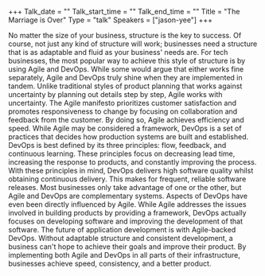+++
Talk_date = ""
Talk_start_time = ""
Talk_end_time = ""
Title = "The Marriage is Over"
Type = "talk"
Speakers = ["jason-yee"]
+++

No matter the size of your business, structure is the key to success. Of course, not just any kind of structure will work; businesses need a structure that is as adaptable and fluid as your business' needs are. For tech businesses, the most popular way to achieve this style of structure is by using Agile and DevOps. While some would argue that either works fine separately, Agile and DevOps truly shine when they are implemented in tandem.
Unlike traditional styles of product planning that works against uncertainty by planning out details step by step, Agile works with uncertainty. The Agile manifesto prioritizes customer satisfaction and promotes responsiveness to change by focusing on collaboration and feedback from the customer. By doing so, Agile achieves efficiency and speed.
While Agile may be considered a framework, DevOps is a set of practices that decides how production systems are built and established. DevOps is best defined by its three principles: flow, feedback, and continuous learning. These principles focus on decreasing lead time, increasing the response to products, and constantly improving the process. With these principles in mind, DevOps delivers high software quality whilst obtaining continuous delivery. This makes for frequent, reliable software releases.
Most businesses only take advantage of one or the other, but Agile and DevOps are complementary systems. Aspects of DevOps have even been directly influenced by Agile. While Agile addresses the issues involved in building products by providing a framework, DevOps actually focuses on developing software and improving the development of that software.
The future of application development is with Agile-backed DevOps. Without adaptable structure and consistent development, a business can't hope to achieve their goals and improve their product. By implementing both Agile and DevOps in all parts of their infrastructure, businesses achieve speed, consistency, and a better product.

